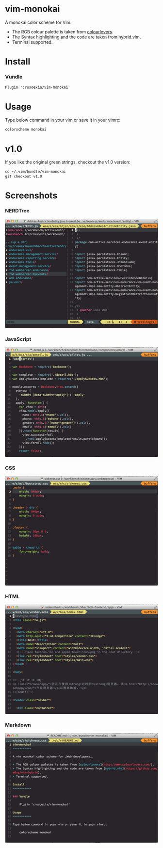 vim-monokai
===========

A monokai color scheme for Vim.

* The RGB colour palette is taken from [colourlovers](http://www.colourlovers.com/). 
* The Syntax highlighting and the code are taken from [hybrid.vim](https://github.com/w0ng/vim-hybrid).
* Terminal supported.

Install
===========

### Vundle

    Plugin 'crusoexia/vim-monokai'

Usage
===========

Type below command in your vim or save it in your vimrc:

    colorscheme monokai

v1.0
===========

If you like the original green strings, checkout the v1.0 version:

    cd ~/.vim/bundle/vim-monokai
    git checkout v1.0

Screenshots
===========

### NERDTree

![NERDTree](screenshots/NERDTree.png)

### JavaScript

![JavaScript](screenshots/javascript.png)

### CSS

![CSS](screenshots/css.png)

### HTML

![HTML](screenshots/html.png)

### Markdown

![Markdown](screenshots/markdown.png)

